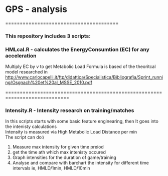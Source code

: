 # GPS - analysis
=======================================

### This repository includes 3 scripts:

### HMLcal.R - calculates the EnergyConsumtion (EC) for any acceleration
Multiply EC by v to get Metabolic Load
Formula is based of the theoritcal model researched in http://www.carlocapelli.it/ftp/didattica/Specialistica/Bibliografia/Sprint_running/Osgnach%20et%20al_MSSE_2010.pdf 

============================================================================

### Intensity.R - Intensity research on training/matches
In this scripts starts with some basic feature enginearing, then It goes into the intenisty calculations\
Intensity is measured via High Metabolic Load Distance per min\
The script can do:\
1. Measure max intensity for given time preiod
2. get the time ath which max intenisty occured
3. Graph intensities for the duration of game/training
4. Analyse and compare with barchart the intensity for different time intervals ie, HMLD/1min, HMLD/10min 

